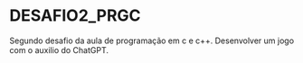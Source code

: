 # DESAFIO2_PRGC
Segundo desafio da aula de programação em c e c++. Desenvolver um jogo com o auxilio do ChatGPT.
